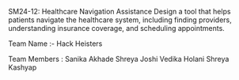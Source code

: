 SM24-12: Healthcare Navigation Assistance
Design a tool that helps patients navigate the healthcare system, including
finding providers, understanding insurance coverage, and scheduling
appointments.

Team Name :- Hack Heisters

Team Members :
Sanika Akhade
Shreya Joshi
Vedika Holani
Shreya Kashyap
